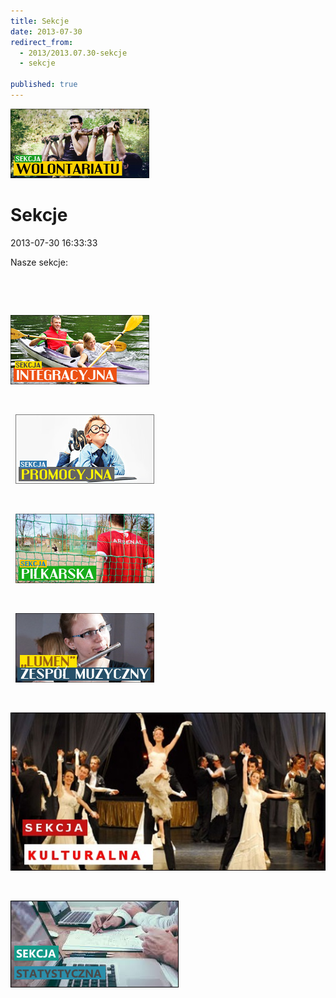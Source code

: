 ```yaml
---
title: Sekcje
date: 2013-07-30
redirect_from: 
  - 2013/2013.07.30-sekcje
  - sekcje

published: true
---
```



![/assets/posts/2013/2013-07-30-sekcje/sekcja_wolontariatu02.jpg](/assets/posts/2013/2013-07-30-sekcje/sekcja_wolontariatu02.jpg)

# Sekcje

<time>2013-07-30 16:33:33</time>


Nasze sekcje:  


 [](http://nowy.solideo.pl/sekcje/sekcja-wolontariatu)
[](http://nowy.solideo.pl/sekcje/sekcja-wolontariatu) 


 


[](http://nowy.solideo.pl/sekcje/sekcja-integracyjna)
[![/assets/posts/2013/2013-07-30-sekcje/sekcja_integracyjna02.jpg](/assets/posts/2013/2013-07-30-sekcje/sekcja_integracyjna02.jpg)](http://nowy.solideo.pl/sekcje/sekcja-integracyjna)


 


 [](http://nowy.solideo.pl/sekcje/sekcja-promocyjna)
[![/assets/posts/2013/2013-07-30-sekcje/sekcja_promocyjna04.jpg](/assets/posts/2013/2013-07-30-sekcje/sekcja_promocyjna04.jpg)](http://nowy.solideo.pl/sekcje/sekcja-promocyjna) 


 


 [](http://nowy.solideo.pl/sekcje/sekcja-pilkarska)
[![/assets/posts/2013/2013-07-30-sekcje/sekcja_pilkarska02.jpg](/assets/posts/2013/2013-07-30-sekcje/sekcja_pilkarska02.jpg)](http://nowy.solideo.pl/sekcje/sekcja-pilkarska)


 


 [](http://nowy.solideo.pl/sekcje/zespol-muzyczny-lumen)
[![/assets/posts/2013/2013-07-30-sekcje/zespol_muzyczny_lumen03.jpg](/assets/posts/2013/2013-07-30-sekcje/zespol_muzyczny_lumen03.jpg)](http://nowy.solideo.pl/sekcje/zespol-muzyczny-lumen)


 


[](http://solideo.pl/22-o-nas/sekcje/5449-sekcja-kulturalna)
[![kk](/assets/posts/2013/2013-07-30-sekcje/kultt.jpg)](http://solideo.pl/22-o-nas/sekcje/5449-sekcja-kulturalna)


 


[](http://solideo.pl/2-uncategorised/5465-sekcja-statystyczna)
[![/assets/posts/2013/2013-07-30-sekcje/ss.png](/assets/posts/2013/2013-07-30-sekcje/ss.png)](http://solideo.pl/2-uncategorised/5465-sekcja-statystyczna)


 


 


 


<!--{{json:{"created_date":"2013-07-30 16:33:33","publish_down":"0000-00-00 00:00:00","id":"5237"}}}-->